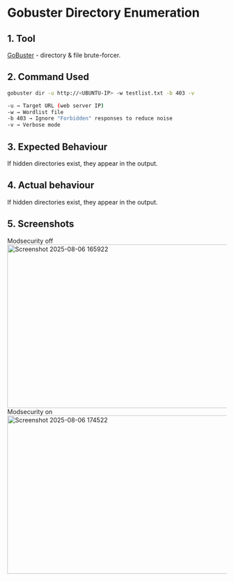 # Gobuster Directory Enumeration
## 1. Tool
[GoBuster](https://github.com/OJ/gobuster) - directory & file brute-forcer.
## 2. Command Used
```bash
gobuster dir -u http://<UBUNTU-IP> -w testlist.txt -b 403 -v
```
```bash
-u → Target URL (web server IP)
-w → Wordlist file
-b 403 → Ignore "Forbidden" responses to reduce noise
-v → Verbose mode
```
## 3. Expected Behaviour
If hidden directories exist, they appear in the output. <br>

## 4. Actual behaviour
If hidden directories exist, they appear in the output. <br>

## 5. Screenshots
Modsecurity off <br> <img width="626" height="376" alt="Screenshot 2025-08-06 165922" src="https://github.com/user-attachments/assets/5e695464-e814-4634-b149-8dc7bb1bb9b5" /> <br>
Modsecurity on <br> <img width="544" height="364" alt="Screenshot 2025-08-06 174522" src="https://github.com/user-attachments/assets/290abb09-4583-4220-985b-d1f447b5c4b9" />
